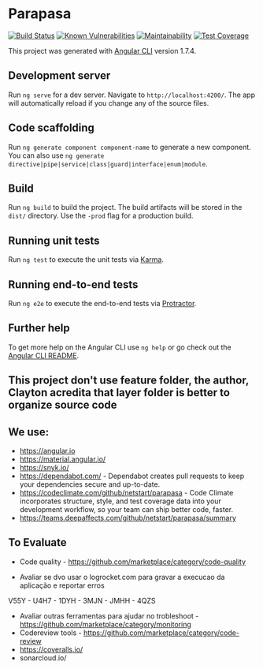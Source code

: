 # Parapasa
[![Build Status](https://travis-ci.org/netstart/parapasa.svg?branch=master)](https://travis-ci.org/netstart/parapasa)
[![Known Vulnerabilities](https://snyk.io/test/github/netstart/parapasa/badge.svg?targetFile=package.json)](https://snyk.io/test/github/netstart/parapasa?targetFile=package.json)
[![Maintainability](https://api.codeclimate.com/v1/badges/e578fb2b6fa6e2adbda1/maintainability)](https://codeclimate.com/github/netstart/parapasa/maintainability)
[![Test Coverage](https://api.codeclimate.com/v1/badges/e578fb2b6fa6e2adbda1/test_coverage)](https://codeclimate.com/github/netstart/parapasa/test_coverage)

This project was generated with [Angular CLI](https://github.com/angular/angular-cli) version 1.7.4.

## Development server

Run `ng serve` for a dev server. Navigate to `http://localhost:4200/`. The app will automatically reload if you change any of the source files.

## Code scaffolding

Run `ng generate component component-name` to generate a new component. You can also use `ng generate directive|pipe|service|class|guard|interface|enum|module`.

## Build

Run `ng build` to build the project. The build artifacts will be stored in the `dist/` directory. Use the `-prod` flag for a production build.

## Running unit tests

Run `ng test` to execute the unit tests via [Karma](https://karma-runner.github.io).

## Running end-to-end tests

Run `ng e2e` to execute the end-to-end tests via [Protractor](http://www.protractortest.org/).

## Further help

To get more help on the Angular CLI use `ng help` or go check out the [Angular CLI README](https://github.com/angular/angular-cli/blob/master/README.md).


## This project don't use feature folder, the author, Clayton acredita that layer folder is better to organize source code


## We use:
  - https://angular.io
  - https://material.angular.io/
  - https://snyk.io/
  - https://dependabot.com/ - Dependabot creates pull requests to keep your dependencies secure and up-to-date.
  - https://codeclimate.com/github/netstart/parapasa - Code Climate incorporates structure, style, and test coverage data into your development workflow, so your team can ship better code, faster.
  - https://teams.deepaffects.com/github/netstart/parapasa/summary


## To Evaluate

- Code quality - https://github.com/marketplace/category/code-quality
  
- Avaliar se dvo usar o logrocket.com para gravar a execucao da aplicação e reportar erros

V55Y - U4H7 - 1DYH - 3MJN - JMHH - 4QZS

- Avaliar outras ferramentas para ajudar no trobleshoot - https://github.com/marketplace/category/monitoring
- Codereview tools - https://github.com/marketplace/category/code-review
- https://coveralls.io/
- sonarcloud.io/

 
 
